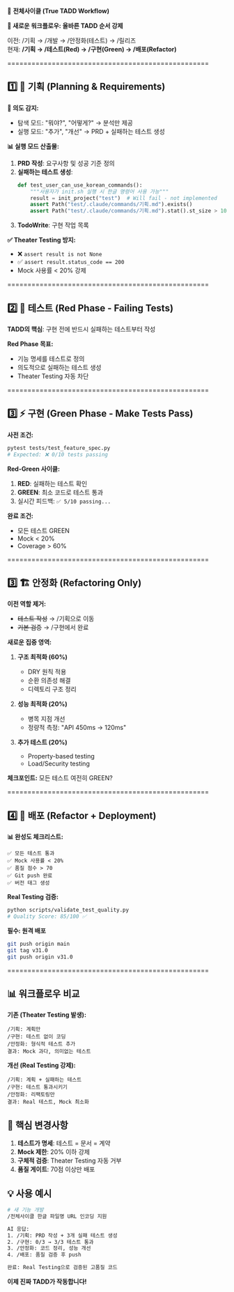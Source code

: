 <!--
@meta
id: document_20250905_1110_전체사이클
type: document
scope: operational
status: archived
created: 2025-09-05
updated: 2025-09-05
tags: commands, 전체사이클, 전체사이클.md, .claude
related: 
-->

🔄 **전체사이클 (True TADD Workflow)**

**🎯 새로운 워크플로우: 올바른 TADD 순서 강제**

이전: /기획 → /개발 → /안정화(테스트) → /릴리즈  
현재: **/기획 → /테스트(Red) → /구현(Green) → /배포(Refactor)**

==================================================

## 1️⃣ 🎯 **기획 (Planning & Requirements)**

**🤖 의도 감지:**
- 탐색 모드: "뭐야?", "어떻게?" → 분석만 제공
- 실행 모드: "추가", "개선" → PRD + 실패하는 테스트 생성

**📊 실행 모드 산출물:**
1. **PRD 작성**: 요구사항 및 성공 기준 정의
2. **실패하는 테스트 생성**:
   ```python
   def test_user_can_use_korean_commands():
       """사용자가 init.sh 실행 시 한글 명령어 사용 가능"""
       result = init_project("test")  # Will fail - not implemented
       assert Path("test/.claude/commands/기획.md").exists()
       assert Path("test/.claude/commands/기획.md").stat().st_size > 1000
   ```
3. **TodoWrite**: 구현 작업 목록

**✅ Theater Testing 방지:**
- ❌ `assert result is not None`
- ✅ `assert result.status_code == 200`
- Mock 사용률 < 20% 강제

==================================================

## 2️⃣ 🧪 **테스트 (Red Phase - Failing Tests)**

**TADD의 핵심**: 구현 전에 반드시 실패하는 테스트부터 작성

**Red Phase 목표:**
- 기능 명세를 테스트로 정의
- 의도적으로 실패하는 테스트 생성
- Theater Testing 자동 차단

==================================================

## 3️⃣ ⚡ **구현 (Green Phase - Make Tests Pass)**

**사전 조건:**
```bash
pytest tests/test_feature_spec.py
# Expected: ❌ 0/10 tests passing
```

**Red-Green 사이클:**
1. **RED**: 실패하는 테스트 확인
2. **GREEN**: 최소 코드로 테스트 통과
3. 실시간 피드백: `✅ 5/10 passing...`

**완료 조건:**
- 모든 테스트 GREEN
- Mock < 20%
- Coverage > 60%

==================================================

## 3️⃣ 🏗️ **안정화 (Refactoring Only)**

**이전 역할 제거:**
- ~~테스트 작성~~ → /기획으로 이동
- ~~기본 검증~~ → /구현에서 완료

**새로운 집중 영역:**
1. **구조 최적화 (60%)**
   - DRY 원칙 적용
   - 순환 의존성 해결
   - 디렉토리 구조 정리

2. **성능 최적화 (20%)**
   - 병목 지점 개선
   - 정량적 측정: "API 450ms → 120ms"

3. **추가 테스트 (20%)**
   - Property-based testing
   - Load/Security testing

**체크포인트:** 모든 테스트 여전히 GREEN?

==================================================

## 4️⃣ 🚀 **배포 (Refactor + Deployment)**

**📊 완성도 체크리스트:**
```
✅ 모든 테스트 통과
✅ Mock 사용률 < 20%
✅ 품질 점수 > 70
✅ Git push 완료
✅ 버전 태그 생성
```

**Real Testing 검증:**
```bash
python scripts/validate_test_quality.py
# Quality Score: 85/100 ✅
```

**필수: 원격 배포**
```bash
git push origin main
git tag v31.0
git push origin v31.0
```

==================================================

## 📊 워크플로우 비교

**기존 (Theater Testing 발생):**
```
/기획: 계획만
/구현: 테스트 없이 코딩
/안정화: 형식적 테스트 추가
결과: Mock 과다, 의미없는 테스트
```

**개선 (Real Testing 강제):**
```
/기획: 계획 + 실패하는 테스트
/구현: 테스트 통과시키기
/안정화: 리팩토링만
결과: Real 테스트, Mock 최소화
```

## 🎯 핵심 변경사항

1. **테스트가 명세**: 테스트 = 문서 = 계약
2. **Mock 제한**: 20% 이하 강제
3. **구체적 검증**: Theater Testing 자동 거부
4. **품질 게이트**: 70점 이상만 배포

## 💡 사용 예시

```bash
# 새 기능 개발
/전체사이클 한글 파일명 URL 인코딩 지원

AI 응답:
1. /기획: PRD 작성 + 3개 실패 테스트 생성
2. /구현: 0/3 → 3/3 테스트 통과
3. /안정화: 코드 정리, 성능 개선
4. /배포: 품질 검증 후 push

완료: Real Testing으로 검증된 고품질 코드
```

**이제 진짜 TADD가 작동합니다!**
